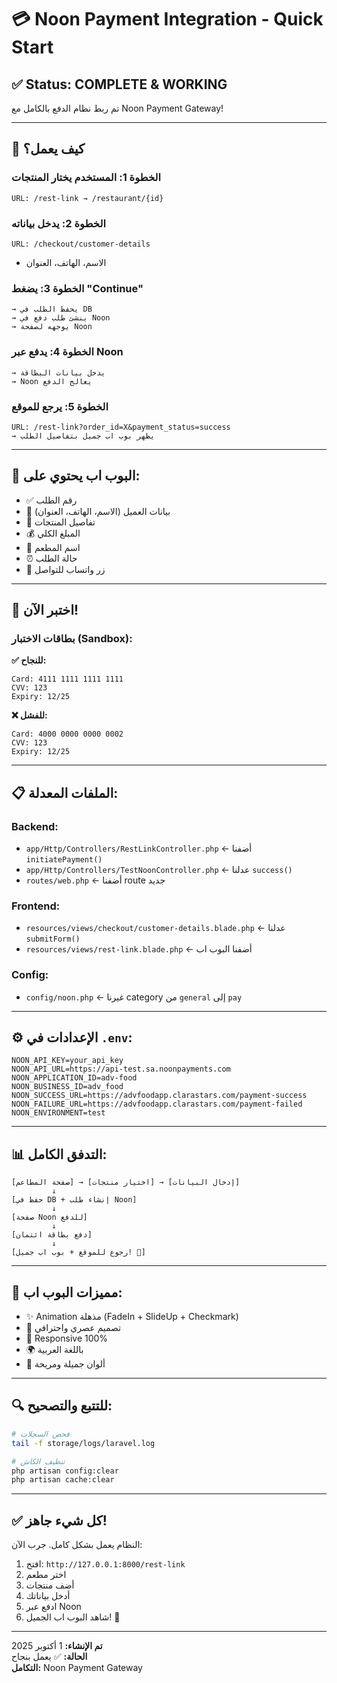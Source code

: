 # 💳 Noon Payment Integration - Quick Start

## ✅ Status: COMPLETE & WORKING

تم ربط نظام الدفع بالكامل مع Noon Payment Gateway!

---

## 🚀 كيف يعمل؟

### **الخطوة 1:** المستخدم يختار المنتجات
```
URL: /rest-link → /restaurant/{id}
```

### **الخطوة 2:** يدخل بياناته
```
URL: /checkout/customer-details
```
- الاسم، الهاتف، العنوان

### **الخطوة 3:** يضغط "Continue"
```
→ يحفظ الطلب في DB
→ ينشئ طلب دفع في Noon
→ يوجهه لصفحة Noon
```

### **الخطوة 4:** يدفع عبر Noon
```
→ يدخل بيانات البطاقة
→ Noon يعالج الدفع
```

### **الخطوة 5:** يرجع للموقع
```
URL: /rest-link?order_id=X&payment_status=success
→ يظهر بوب اب جميل بتفاصيل الطلب
```

---

## 🎯 البوب اب يحتوي على:

- ✅ رقم الطلب
- 👤 بيانات العميل (الاسم، الهاتف، العنوان)
- 🛒 تفاصيل المنتجات
- 💰 المبلغ الكلي
- 🏪 اسم المطعم
- ⏰ حالة الطلب
- 💬 زر واتساب للتواصل

---

## 🧪 اختبر الآن!

### بطاقات الاختبار (Sandbox):

**✅ للنجاح:**
```
Card: 4111 1111 1111 1111
CVV: 123
Expiry: 12/25
```

**❌ للفشل:**
```
Card: 4000 0000 0000 0002
CVV: 123
Expiry: 12/25
```

---

## 📋 الملفات المعدلة:

### Backend:
- `app/Http/Controllers/RestLinkController.php` ← أضفنا `initiatePayment()`
- `app/Http/Controllers/TestNoonController.php` ← عدلنا `success()`
- `routes/web.php` ← أضفنا route جديد

### Frontend:
- `resources/views/checkout/customer-details.blade.php` ← عدلنا `submitForm()`
- `resources/views/rest-link.blade.php` ← أضفنا البوب اب

### Config:
- `config/noon.php` ← غيرنا category من `general` إلى `pay`

---

## ⚙️ الإعدادات في `.env`:

```env
NOON_API_KEY=your_api_key
NOON_API_URL=https://api-test.sa.noonpayments.com
NOON_APPLICATION_ID=adv-food
NOON_BUSINESS_ID=adv_food
NOON_SUCCESS_URL=https://advfoodapp.clarastars.com/payment-success
NOON_FAILURE_URL=https://advfoodapp.clarastars.com/payment-failed
NOON_ENVIRONMENT=test
```

---

## 📊 التدفق الكامل:

```
[صفحة المطاعم] → [اختيار منتجات] → [إدخال البيانات]
         ↓
[حفظ في DB + إنشاء طلب Noon]
         ↓
[صفحة Noon للدفع]
         ↓
[دفع بطاقة ائتمان]
         ↓
[رجوع للموقع + بوب اب جميل! 🎉]
```

---

## 🎨 مميزات البوب اب:

- ✨ Animation مذهلة (FadeIn + SlideUp + Checkmark)
- 🎨 تصميم عصري واحترافي
- 📱 Responsive 100%
- 🌍 باللغة العربية
- 💚 ألوان جميلة ومريحة

---

## 🔍 للتتبع والتصحيح:

```bash
# فحص السجلات
tail -f storage/logs/laravel.log

# تنظيف الكاش
php artisan config:clear
php artisan cache:clear
```

---

## ✅ كل شيء جاهز!

النظام يعمل بشكل كامل. جرب الآن:

1. افتح: `http://127.0.0.1:8000/rest-link`
2. اختر مطعم
3. أضف منتجات
4. أدخل بياناتك
5. ادفع عبر Noon
6. شاهد البوب اب الجميل! 🎉

---

**تم الإنشاء:** 1 أكتوبر 2025  
**الحالة:** ✅ يعمل بنجاح  
**التكامل:** Noon Payment Gateway


